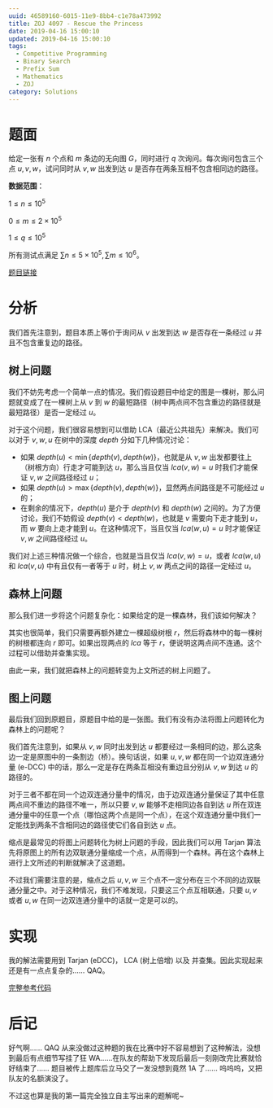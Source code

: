 ```yaml
---
uuid: 46589160-6015-11e9-8bb4-c1e78a473992
title: ZOJ 4097 - Rescue the Princess
date: 2019-04-16 15:00:10
updated: 2019-04-16 15:00:10
tags: 
  - Competitive Programming
  - Binary Search
  - Prefix Sum
  - Mathematics
  - ZOJ
category: Solutions
---
```


# 题面

给定一张有 $n$ 个点和 $m$ 条边的无向图 $G$，同时进行 $q$ 次询问。每次询问包含三个点 $u, v, w$，试问同时从 $v, w$ 出发到达 $u$ 是否存在两条互相不包含相同边的路径。

**数据范围**：

$1 \le n \le 10^5$

$0 \le m \le 2 \times 10^5$

$1 \le q \le 10^5$  

所有测试点满足 $\sum n \le 5 \times 10^5, \sum m \le 10^6$。

[题目链接](http://acm.zju.edu.cn/onlinejudge/showProblem.do?problemCode=4097)

# 分析

我们首先注意到，题目本质上等价于询问从 $v$ 出发到达 $w$ 是否存在一条经过 $u$ 并且不包含重复边的路径。

## 树上问题

我们不妨先考虑一个简单一点的情况。我们假设题目中给定的图是一棵树，那么问题就变成了在一棵树上从 $v$ 到 $w$ 的最短路径（树中两点间不包含重边的路径就是最短路径）是否一定经过 $u$。

对于这个问题，我们很容易想到可以借助 LCA（最近公共祖先）来解决。我们可以对于 $v, w, u$ 在树中的深度 $depth$ 分如下几种情况讨论：

- 如果 $depth(u) < \min\{depth(v), depth(w)\}$，也就是从 $v, w$ 出发都要往上（树根方向）行走才可能到达 $u$，那么当且仅当 $lca(v, w) = u$ 时我们才能保证 $v, w$ 之间路径经过 $u$；
- 如果 $depth(u) > \max\{depth(v), depth(w)\}$，显然两点间路径是不可能经过 $u$ 的；
- 在剩余的情况下，$depth(u)$ 是介于 $depth(v)$ 和 $depth(w)$ 之间的。为了方便讨论，我们不妨假设 $depth(v) < depth(w)$，也就是 $v$ 需要向下走才能到 $u$，而 $w$ 要向上走才能到 $u$。在这种情况下，当且仅当 $lca(w, u) = u$ 时才能保证 $v, w$ 之间路径经过 $u$。

我们对上述三种情况做一个综合，也就是当且仅当 $lca(v, w) = u$，或者 $lca(w, u)$ 和 $lca(v, u)$ 中有且仅有一者等于 $u$ 时，树上 $v, w$ 两点之间的路径一定经过 $u$。

## 森林上问题

那么我们进一步将这个问题复杂化：如果给定的是一棵森林，我们该如何解决？

其实也很简单，我们只需要再额外建立一棵超级树根 $r$，然后将森林中的每一棵树的树根都连向 $r$ 即可。如果出现两点的 $lca$ 等于 $r$，便说明这两点间不连通。这个过程可以借助并查集实现。

由此一来，我们就把森林上的问题转变为上文所述的树上问题了。

## 图上问题

最后我们回到原题目，原题目中给的是一张图。我们有没有办法将图上问题转化为森林上的问题呢？

我们首先注意到，如果从 $v, w$ 同时出发到达 $u$ 都要经过一条相同的边，那么这条边一定是原图中的一条割边（桥）。换句话说，如果 $u, v, w$ 都在同一个边双连通分量 (e-DCC) 中的话，那么一定是存在两条互相没有重边且分别从 $v, w$ 到达 $u$ 的路径的。

对于三者不都在同一个边双连通分量中的情况，由于边双连通分量保证了其中任意两点间不重边的路径不唯一，所以只要 $v, w$ 能够不走相同边各自到达 $u$ 所在双连通分量中的任意一个点（哪怕这两个点是同一个点），在这个双连通分量中我们一定能找到两条不含相同边的路径使它们各自到达 $u$ 点。

缩点是最常见的将图上问题转化为树上问题的手段，因此我们可以用 Tarjan 算法先将原图上的所有边双联通分量缩成一个点，从而得到一个森林。再在这个森林上进行上文所述的判断就解决了这道题。

不过我们需要注意的是，缩点之后 $u, v, w$ 三个点不一定分布在三个不同的边双联通分量之中。对于这种情况，我们不难发现，只要这三个点互相联通，只要 $u, v$ 或者 $u, w$ 在同一边双连通分量中的话就一定是可以的。

# 实现

我的解法需要用到 Tarjan (eDCC)， LCA (树上倍增) 以及 并查集。因此实现起来还是有一点点复杂的…… QAQ。

[完整参考代码](https://github.com/codgician/Competitive-Programming/tree/master/ZOJ/4097)

# 后记

好气啊…… QAQ 从来没做过这种题的我在比赛中好不容易想到了这种解法，没想到最后有点细节写挂了狂 WA……在队友的帮助下发现后最后一刻刚改完比赛就恰好结束了…… 题目被传上题库后立马交了一发没想到竟然 1A 了…… 呜呜呜，又把队友的名额演没了。

不过这也算是我的第一篇完全独立自主写出来的题解呢~